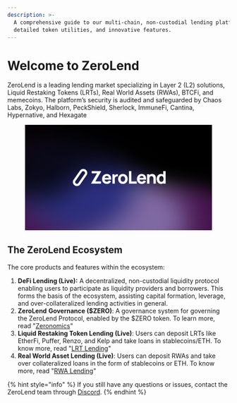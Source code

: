 ```yaml
---
description: >-
  A comprehensive guide to our multi-chain, non-custodial lending platform,
  detailed token utilities, and innovative features.
---
```


# Welcome to ZeroLend

ZeroLend is a leading lending market specializing in Layer 2 (L2) solutions, Liquid Restaking Tokens (LRTs), Real World Assets (RWAs), BTCFi, and memecoins. The platform’s security is audited and safeguarded by Chaos Labs, Zokyo, Halborn, PeckShield, Sherlock, ImmuneFi, Cantina, Hypernative, and Hexagate

<figure><img src=".gitbook/assets/ZL Logo.png" alt=""><figcaption></figcaption></figure>

## The ZeroLend Ecosystem

The core products and features within the ecosystem:&#x20;

1. **DeFi Lending (Live):** A decentralized, non-custodial liquidity protocol enabling users to participate as liquidity providers and borrowers. This forms the basis of the ecosystem, assisting capital formation, leverage, and over-collateralized lending activities in general.
2. **ZeroLend** **Governance ($ZERO)**: A governance system for governing the ZeroLend Protocol, enabled by the $ZERO token. To learn more, read "[Zeronomics](governance/token-overview/)"
3. **Liquid Restaking Token Lending (Live)**: Users can deposit LRTs like EtherFi, Puffer, Renzo, and Kelp and take loans in stablecoins/ETH. To know more, read "[LRT Lending](features/lrt-lending-market.md)"
4. **Real World Asset Lending (Live)**: Users can deposit RWAs and take over collateralized loans in the form of stablecoins or ETH. To know more, read "[RWA Lending](features/rwa-lending/)"

{% hint style="info" %}
If you still have any questions or issues, contact the ZeroLend team through [Discord](https://discord.gg/zerolend).
{% endhint %}
